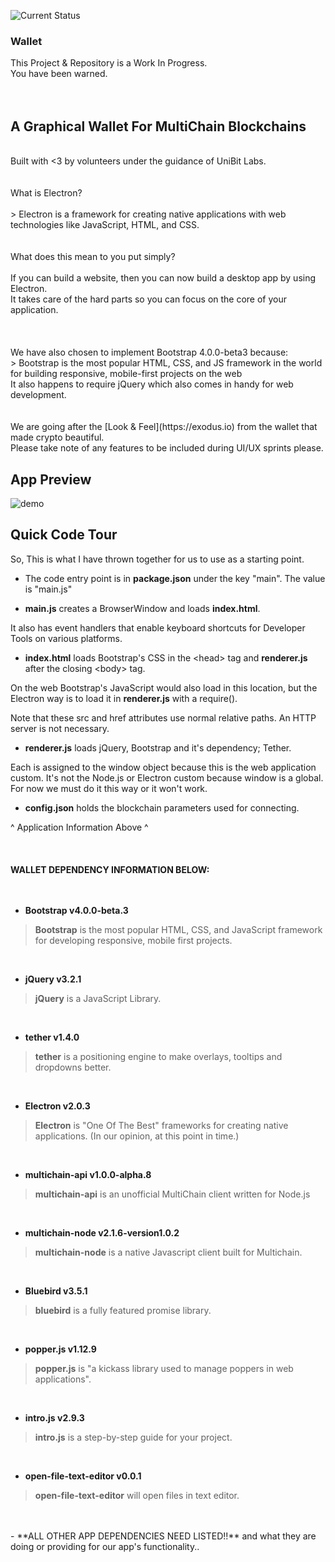 ![Current Status](https://img.shields.io/badge/Current%20Status-Non--Operational-red.svg "Current Status")

### Wallet

This Project & Repository is a Work In Progress. <br>
You have been warned.<br>
<br>
<br>

A Graphical Wallet For MultiChain Blockchains
---------------------------------------------
<br>
Built with <3 by volunteers under the guidance of UniBit Labs. <br>
<br>
<br>
What is Electron?<br>
<br>
>  Electron is a framework for creating native applications with web technologies like JavaScript, HTML, and CSS. <br>
<br>
<br>
What does this mean to you put simply?<br>
<br>
If you can build a website, then you can now build a desktop app by using Electron.<br>
It takes care of the hard parts so you can focus on the core of your application.<br>
<br>
<br>
<br>
We have also chosen to implement Bootstrap 4.0.0-beta3 because:
<br>
> Bootstrap is the most popular HTML, CSS, and JS framework in the world for building responsive, mobile-first projects on the web
<br>
It also happens to require jQuery which also comes in handy for web development.
<br>
<br>
<br>
We are going after the [Look & Feel](https://exodus.io) from the wallet that made crypto beautiful.<br>
Please take note of any features to be included during UI/UX sprints please.
<br>

App Preview
-----------

![demo](pic.png)


Quick Code Tour
---------------

So, This is what I have thrown together for us to use as a starting point.

 - The code entry point is in **package.json** under the key "main". The value is "main.js"
 
 - **main.js** creates a BrowserWindow and loads **index.html**. 
 
 It also has event handlers that enable keyboard shortcuts for Developer Tools on various platforms. 
 
 - **index.html** loads Bootstrap's CSS in the &lt;head&gt; tag and **renderer.js** after the closing &lt;body&gt; tag. 
 
 On the web Bootstrap's JavaScript would also load in this location,
 but the Electron way is to load it in **renderer.js** with a require(). 
 
 Note that these src and href attributes use normal relative paths. An HTTP server is not necessary.
 
 - **renderer.js** loads jQuery, Bootstrap and it's dependency; Tether. 
 
 Each is assigned to the window object because this is the web application custom. 
 It's not the Node.js or Electron custom because window is a global. 
 For now we must do it this way or it won't work.

 - **config.json** holds the blockchain parameters used for connecting.
 
 ^ Application Information Above ^
 <br>
 <br>
 <br>
 <br>
 <strong>
 WALLET DEPENDENCY INFORMATION BELOW:
 </strong>
 <br>
 <br>
 <br>
 
 - **Bootstrap v4.0.0-beta.3**
 > **Bootstrap** is the most popular HTML, CSS, and JavaScript framework for developing responsive, mobile first projects.
 <br>
 
 - **jQuery v3.2.1**
 > **jQuery** is a JavaScript Library.
 <br>
 
 - **tether v1.4.0**
> **tether** is a positioning engine to make overlays, tooltips and dropdowns better.
 <br>
 
 - **Electron v2.0.3**
 > **Electron** is "One Of The Best" frameworks for creating native applications. (In our opinion, at this point in time.)
 <br>
 
 - **multichain-api v1.0.0-alpha.8**
 > **multichain-api** is an unofficial MultiChain client written for Node.js
 <br>
 
 - **multichain-node v2.1.6-version1.0.2**
 > **multichain-node** is a native Javascript client built for Multichain.
 <br>
 
 - **Bluebird v3.5.1**
 > **bluebird** is a fully featured promise library.
 <br>
 
 - **popper.js v1.12.9**
 > **popper.js** is "a kickass library used to manage poppers in web applications".
 <br>
 
 - **intro.js v2.9.3**
 > **intro.js** is a step-by-step guide for your project. 
 <br>
 
 - **open-file-text-editor v0.0.1**
 > **open-file-text-editor** will open files in text editor.
 <br>
 
 <br>
 - **ALL OTHER APP DEPENDENCIES NEED LISTED!!** and what they are doing or providing for our app's functionality..
 
